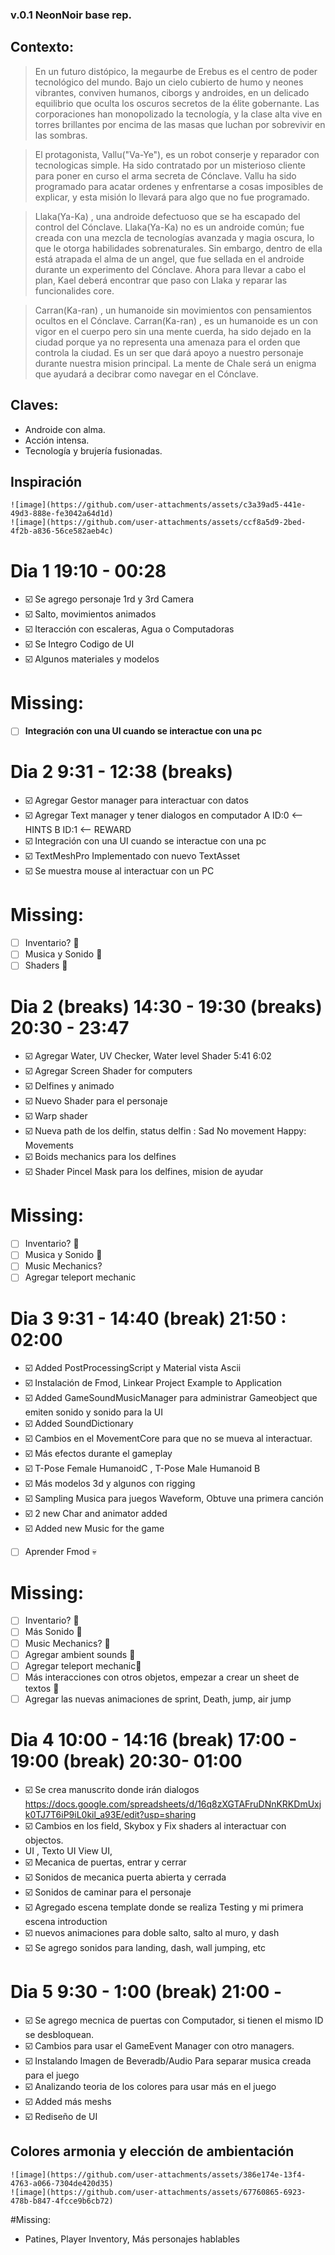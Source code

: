   ### v.0.1 NeonNoir base rep. 
  ## Contexto: 
  > En un futuro distópico, la megaurbe de Erebus es el centro de poder tecnológico del mundo. 
  > Bajo un cielo cubierto de humo y neones vibrantes, conviven humanos, ciborgs y androides, en un delicado equilibrio que oculta los oscuros secretos de la élite gobernante. 
  > Las corporaciones han monopolizado la tecnología, y la clase alta vive en torres brillantes por encima de las masas que luchan por sobrevivir en las sombras.
  
  > El protagonista, Vallu("Va-Ye"), es un robot conserje y reparador con tecnologicas simple. Ha sido contratado por un misterioso cliente para 
  poner en curso el arma secreta de Cónclave. 
  > Vallu ha sido programado para acatar ordenes y enfrentarse a cosas imposibles de explicar, y esta misión lo llevará para algo que no fue programado. 
  
  > Llaka(Ya-Ka) , una androide defectuoso que se ha escapado del control del Cónclave. 
  > Llaka(Ya-Ka) no es un androide común; fue creada con una mezcla de tecnologías avanzada y magia oscura, lo que le otorga habilidades sobrenaturales. 
  > Sin embargo, dentro de ella está atrapada el alma de un angel, que fue sellada en el androide durante un experimento del Cónclave.
  > Ahora para llevar a cabo el plan, Kael deberá encontrar que paso con Llaka y reparar las funcionalides core.

  > Carran(Ka-ran) , un humanoide sin movimientos con pensamientos ocultos en el Cónclave.
  > Carran(Ka-ran) , es un humanoide es un con vigor en el cuerpo pero sin una mente cuerda, ha sido dejado en la ciudad porque ya no representa una amenaza para el orden que controla la ciudad. 
  > Es un ser que dará apoyo a nuestro personaje durante nuestra mision principal.
  > La mente de Chale será un enigma que ayudará a decibrar como navegar en el Cónclave.
  
  ## Claves:
  * Androide con alma.
  * Acción intensa.
  * Tecnología y brujería fusionadas.
    
  ## Inspiración
    ![image](https://github.com/user-attachments/assets/c3a39ad5-441e-49d3-888e-fe3042a64d1d)
    ![image](https://github.com/user-attachments/assets/ccf8a5d9-2bed-4f2b-a836-56ce582aeb4c)
  
  # Dia 1 19:10 - 00:28
  * ☑️ Se agrego personaje 1rd y 3rd Camera 
  * ☑️ Salto, movimientos animados
  * ☑️ Iteracción con escaleras, Agua o Computadoras
  * ☑️ Se Integro Codigo de UI
  * ☑️ Algunos materiales y modelos

  # Missing: 
  * [ ] **Integración con una UI cuando se interactue con una pc**

  # Dia 2 9:31  - 12:38 (breaks)
  * ☑️ Agregar Gestor manager para interactuar con datos
  * ☑️ Agregar Text manager y tener dialogos en computador A ID:0 <-- HINTS B ID:1 <-- REWARD 
  * ☑️ Integración con una UI cuando se interactue con una pc
  * ☑️ TextMeshPro Implementado con nuevo TextAsset
  * ☑️ Se muestra mouse al interactuar con un PC
   
  # Missing:         
  * [ ] Inventario? 🥉
  * [ ] Musica y Sonido 🥈
  * [ ] Shaders 🥇
  
  # Dia 2 (breaks) 14:30 - 19:30 (breaks) 20:30 - 23:47
  * ☑️ Agregar Water, UV Checker, Water level Shader 5:41 6:02
  * ☑️ Agregar Screen Shader for computers
  * ☑️ Delfines y animado
  * ☑️ Nuevo Shader para el personaje
  * ☑️ Warp shader
  * ☑️ Nueva path de los delfin, status delfin : Sad No movement Happy: Movements
  * ☑️ Boids mechanics para los delfines
  * ☑️ Shader Pincel Mask para los delfines, mision de ayudar
 # Missing:         
  * [ ] Inventario? 🥉
  * [ ] Musica y Sonido 🥈
  * [ ] Music Mechanics?
  * [ ] Agregar teleport mechanic
  
 # Dia 3 9:31 - 14:40 (break) 21:50 : 02:00 
 * ☑️ Added PostProcessingScript y Material vista Ascii
 * ☑️ Instalación de Fmod, Linkear Project Example to Application
 * ☑️ Added GameSoundMusicManager para administrar Gameobject que emiten sonido y sonido para la UI
 * ☑️ Added SoundDictionary
 * ☑️ Cambios en el MovementCore para que no se mueva al interactuar.
 * ☑️ Más efectos durante el gameplay
 * ☑️ T-Pose Female HumanoidC , T-Pose Male Humanoid B
 * ☑️ Más modelos 3d y algunos con rigging
 * ☑️ Sampling Musica para juegos Waveform, Obtuve una primera canción
 * ☑️ 2 new Char and animator added
 * ☑️ Added new Music for the game
 * [ ] Aprender Fmod 💀
# Missing:         
  * [ ] Inventario? 🥇
  * [ ] Más Sonido 🥈
  * [ ] Music Mechanics? 🥉
  * [ ] Agregar ambient sounds 🥈
  * [ ] Agregar teleport mechanic🥉
  * [ ] Más interacciones con otros objetos, empezar a crear un sheet de textos 🥇
  * [ ] Agregar las nuevas animaciones de sprint, Death, jump, air jump

# Dia 4 10:00 - 14:16 (break) 17:00 - 19:00 (break) 20:30- 01:00
 * ☑️ Se crea manuscrito donde irán dialogos https://docs.google.com/spreadsheets/d/16q8zXGTAFruDNnKRKDmUxjk0TJ7T6iP9iL0kil_a93E/edit?usp=sharing
 * ☑️ Cambios en los field, Skybox y Fix shaders al interactuar con objectos.
 *  UI , Texto UI View UI, 
 * ☑️ Mecanica de puertas, entrar y cerrar
 * ☑️ Sonidos de mecanica puerta abierta y cerrada
 * ☑️ Sonidos de caminar para el personaje
 * ☑️ Agregado escena template donde se realiza Testing y mi primera escena introduction
 * ☑️ nuevos animaciones para doble salto, salto al muro, y dash
 * ☑️ Se agrego sonidos para landing, dash, wall jumping, etc
# Dia 5 9:30 - 1:00 (break) 21:00 -
 * ☑️ Se agrego mecnica de puertas con Computador, si tienen el mismo ID se desbloquean.
 * ☑️ Cambios para usar el GameEvent Manager con otro managers.
 * ☑️ Instalando Imagen de Beveradb/Audio Para separar musica creada para el juego
 * ☑️ Analizando teoria de los colores para usar más en el juego
 * ☑️ Added más meshs
 * ☑️ Rediseño de UI
 ## Colores armonia y elección de ambientación
    ![image](https://github.com/user-attachments/assets/386e174e-13f4-4763-a066-7304de420d35)
    ![image](https://github.com/user-attachments/assets/67760865-6923-478b-b847-4fcce9b6cb72)
#Missing:
 * Patines, Player Inventory, Más personajes hablables
